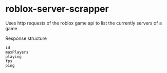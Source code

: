 # roblox-server-scrapper
Uses http requests of the roblox game api to list the currently servers of a game

Response structure

 	id
	maxPlayers
	playing
	fps
	ping
